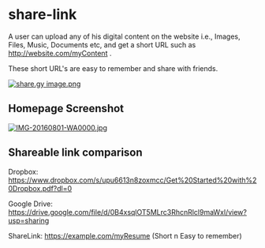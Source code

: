 # share-link
 A user can upload	any of his digital content on the website i.e., Images, Files,	Music, Documents etc,	and get a short	URL such as http://website.com/myContent .

These	short URL's	are	easy to remember and share with friends.

[![share.gy image.png](https://s29.postimg.org/jawov4fev/share_gy_image.png)](https://postimg.org/image/rgeqta3nn/)

<h2> Homepage Screenshot </h2>

[![IMG-20160801-WA0000.jpg](https://s29.postimg.org/hwjk6ynl3/IMG_20160801_WA0000.jpg)](https://postimg.org/image/agkal5zvn/)


<h2>Shareable link comparison</h2>

Dropbox: https://www.dropbox.com/s/upu6613n8zoxmcc/Get%20Started%20with%20Dropbox.pdf?dl=0

Google Drive: https://drive.google.com/file/d/0B4xsqlOT5MLrc3RhcnRlcl9maWxl/view?usp=sharing

ShareLink: https://example.com/myResume (Short n Easy to remember)

